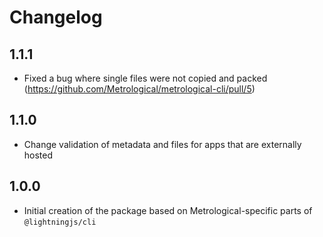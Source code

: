 # Changelog

## 1.1.1
- Fixed a bug where single files were not copied and packed (https://github.com/Metrological/metrological-cli/pull/5)

## 1.1.0
- Change validation of metadata and files for apps that are externally hosted

## 1.0.0
- Initial creation of the package based on Metrological-specific parts of `@lightningjs/cli`
